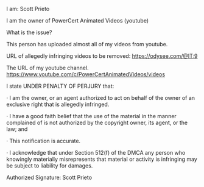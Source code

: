 I am: Scott Prieto

I am the owner of PowerCert Animated Videos (youtube)

What is the issue?

This person has uploaded almost all of my videos from youtube.

URL of allegedly infringing videos to be removed:
https://odysee.com/@IT:9

The URL of my youtube channel.
https://www.youtube.com/c/PowerCertAnimatedVideos/videos

I state UNDER PENALTY OF PERJURY that:

· I am the owner, or an agent authorized to act on behalf of the owner of an exclusive right that is allegedly infringed.

· I have a good faith belief that the use of the material in the manner complained of is not authorized by the copyright owner, its agent, or the law; and

· This notification is accurate.

· I acknowledge that under Section 512(f) of the DMCA any person who knowingly materially misrepresents that material or activity is infringing may be subject to liability for damages.

Authorized Signature: Scott Prieto 

